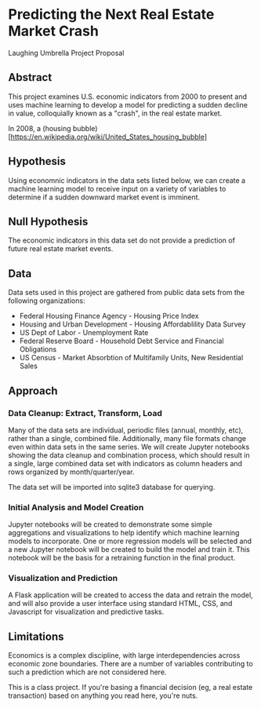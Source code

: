 # Predicting the Next Real Estate Market Crash
Laughing Umbrella Project Proposal

## Abstract
This project examines U.S. economic indicators from 2000 to present and uses machine learning to develop a model for predicting a sudden decline in value, colloquially known as a "crash", in the real estate market. 

In 2008, a (housing bubble)[https://en.wikipedia.org/wiki/United_States_housing_bubble]
 

## Hypothesis
Using economnic indicators in the data sets listed below, we can create a machine learning model to receive input on a variety of variables to determine if a sudden downward market event is imminent.  


## Null Hypothesis
The economic indicators in this data set do not provide a prediction of future real estate market events.   
 

## Data
Data sets used in this project are gathered from public data sets from the following organizations:
 - Federal Housing Finance Agency - Housing Price Index
 - Housing and Urban Development - Housing Affordablility Data Survey
 - US Dept of Labor - Unemployment Rate
 - Federal Reserve Board - Household Debt Service and Financial Obligations
 - US Census - Market Absorbtion of Multifamily Units, New Residential Sales


## Approach

### Data Cleanup: Extract, Transform, Load
Many of the data sets are individual, periodic files (annual, monthly, etc), rather than a single, combined file. Additionally, many file formats change even within data sets in the same series. We will create Jupyter notebooks showing the data cleanup and combination process, which should result in a single, large combined data set with indicators as column headers and rows organized by month/quarter/year.

The data set will be imported into sqlite3 database for querying.


### Initial Analysis and Model Creation
Jupyter notebooks will be created to demonstrate some simple aggregations and visualizations to help identify which machine learning models to incorporate. One or more regression models will be selected and a new Jupyter notebook will be created to build the model and train it. This notebook will be the basis for a retraining function in the final product.


### Visualization and Prediction
A Flask application will be created to access the data and retrain the model, and will also provide a user interface using standard HTML, CSS, and Javascript for visualization and predictive tasks. 


## Limitations
Economics is a complex discipline, with large interdependencies across economic zone boundaries. There are a number of variables contributing to such a prediction which are not considered here. 

This is a class project. If you're basing a financial decision (eg, a real estate transaction) based on anything you read here, you're nuts.
